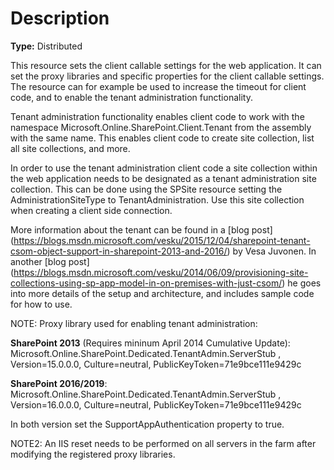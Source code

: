 # Description

**Type:** Distributed

This resource sets the client callable settings for the web application.
It can set the proxy libraries and specific properties for the client
callable settings. The resource can for example be used to increase the
timeout for client code, and to enable the tenant administration
functionality.

Tenant administration functionality enables client code to work with
the namespace Microsoft.Online.SharePoint.Client.Tenant from the
assembly with the same name. This enables client code to create site
collection, list all site collections, and more.

In order to use the tenant administration client code a site collection
within the web application needs to be designated as a tenant
administration site collection. This can be done using the SPSite
resource setting the AdministrationSiteType to TenantAdministration.
Use this site collection when creating a client side connection.

More information about the tenant can be found in a [blog
post]
(https://blogs.msdn.microsoft.com/vesku/2015/12/04/sharepoint-tenant-csom-object-support-in-sharepoint-2013-and-2016/)
by Vesa Juvonen. In another [blog post]
(https://blogs.msdn.microsoft.com/vesku/2014/06/09/provisioning-site-collections-using-sp-app-model-in-on-premises-with-just-csom/)
he goes into more details of
the setup and architecture, and includes sample code for how to use.

NOTE:
Proxy library used for enabling tenant administration:

**SharePoint 2013** (Requires mininum April 2014 Cumulative Update):
Microsoft.Online.SharePoint.Dedicated.TenantAdmin.ServerStub
, Version=15.0.0.0, Culture=neutral, PublicKeyToken=71e9bce111e9429c

**SharePoint 2016/2019**:
Microsoft.Online.SharePoint.Dedicated.TenantAdmin.ServerStub
, Version=16.0.0.0, Culture=neutral, PublicKeyToken=71e9bce111e9429c

In both version set the SupportAppAuthentication property to true.

NOTE2:
An IIS reset needs to be performed on all servers in the farm after
modifying the registered proxy libraries.

